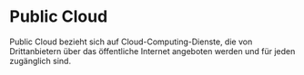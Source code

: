 # Public Cloud

Public Cloud bezieht sich auf Cloud-Computing-Dienste, die von Drittanbietern über das öffentliche Internet angeboten werden und für jeden zugänglich sind.